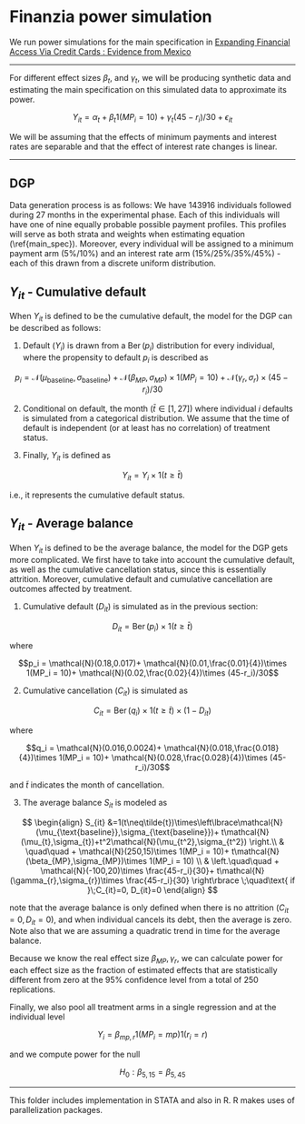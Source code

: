 # Finanzia power simulation 

We run power simulations for the main specification in [Expanding Financial Access Via Credit Cards : Evidence from Mexico](www.diegojimenezh.com/assets/pdf/creditcards_main.pdf)


---


For different effect sizes $\beta_t$, and $\gamma_t$, we will be producing synthetic data and estimating the main specification on this simulated data to approximate its power.

$$
Y_{it} = \alpha_{t} + \beta_t 1(MP_i = 10) + \gamma_t(45-r_i)/30 + \epsilon_{it}
$$
	
We will be assuming that the effects of minimum payments and interest rates are separable and that the effect of interest rate changes is linear.


---

## DGP

Data generation process is as follows:	We have 143916 individuals followed during 27 months in the experimental phase. Each of this individuals will have one of nine equally probable possible payment profiles. This profiles will serve as both strata and weights when estimating equation (\ref{main_spec}). Moreover, every individual will be assigned to a minimum payment arm (5\%/10\%) and an interest rate arm (15\%/25\%/35\%/45\%) - each of this drawn from a discrete uniform distribution.


## $Y_{it}$ - Cumulative default


When $Y_{it}$ is defined to be the cumulative default, the model for the DGP can be described as follows:


1. Default ($Y_i$) is drawn from a $\operatorname{Ber}(p_i)$ distribution for every individual, where the propensity to default $p_i$ is described as

$$p_i = \mathcal{N}(\mu_{\text{baseline}},\sigma_{\text{baseline}})+ \mathcal{N}(\beta_{MP},\sigma_{MP})\times 1(MP_i = 10)+ \mathcal{N}(\gamma_{r},\sigma_{r})\times (45-r_i)/30$$

    
2. Conditional on default, the month ($\bar{t}\in[1,27]$) where individual $i$ defaults is simulated from a categorical distribution. We assume that the time of default is independent (or at least has no correlation) of treatment status.

    
3. Finally, $Y_{it}$ is defined as

$$Y_{it} = Y_i\times 1(t\geq\bar{t})$$

i.e., it represents the cumulative default status.


## $Y_{it}$ - Average balance


When $Y_{it}$ is defined to be the average balance, the model for the DGP gets more complicated. We first have to take into account the cumulative default, as well as the cumulative cancellation status, since this is essentially attrition. Moreover, cumulative default and cumulative cancellation are outcomes affected by treatment.


1. Cumulative default ($D_{it}$) is simulated as in the previous section:

$$D_{it} = \operatorname{Ber}(p_i)\times 1(t\geq\bar{t})$$

where 

$$p_i = \mathcal{N}(0.18,0.017)+ \mathcal{N}(0.01,\frac{0.01}{4})\times 1(MP_i = 10)+ \mathcal{N}(0.02,\frac{0.02}{4})\times (45-r_i)/30$$

    
2. Cumulative cancellation ($C_{it}$) is simulated as

$$C_{it} = \operatorname{Ber}(q_i)\times 1(t\geq\tilde{t})\times(1-D_{it})$$

where 

$$q_i = \mathcal{N}(0.016,0.0024)+ \mathcal{N}(0.018,\frac{0.018}{4})\times 1(MP_i = 10)+ \mathcal{N}(0.028,\frac{0.028}{4})\times (45-r_i)/30$$

and $\tilde{t}$ indicates the month of cancellation.
    
3. The average balance $S_{it}$ is modeled as

$$
\begin{align}
    S_{it} &=1(t\neq\tilde{t})\times\left\lbrace\mathcal{N}(\mu_{\text{baseline}},\sigma_{\text{baseline}})+ t\mathcal{N}(\mu_{t},\sigma_{t})+t^2\mathcal{N}(\mu_{t^2},\sigma_{t^2}) \right.\\
    & \quad\quad + \mathcal{N}(250,15)\times 1(MP_i = 10)+ t\mathcal{N}(\beta_{MP},\sigma_{MP})\times 1(MP_i = 10) \\
   & \left.\quad\quad + \mathcal{N}(-100,20)\times \frac{45-r_i}{30}+ t\mathcal{N}(\gamma_{r},\sigma_{r})\times \frac{45-r_i}{30} \right\rbrace \;\quad\text{ if }\;C_{it}=0, D_{it}=0
\end{align}
$$
    
note that the average balance is only defined when there is no attrition ($C_{it}=0, D_{it}=0$), and when individual cancels its debt, then the average is zero. Note also that we are assuming a quadratic trend in time for the average balance.




Because we know the real effect size $\beta_{MP},\gamma_{r}$, we can calculate power for each effect size as the fraction of estimated effects that are statistically different from zero at the 95% confidence level from a total of 250 replications.


    
Finally, we also pool all treatment arms in a single regression and at the individual level

$$Y_{i} = \beta_{mp,r} 1(MP_i = mp)1(r_i = r)$$

and we compute power for the null

$$H_0 : \beta_{5,15} =  \beta_{5,45}$$


---

This folder includes implementation in STATA and also in R. R makes uses of parallelization packages.
